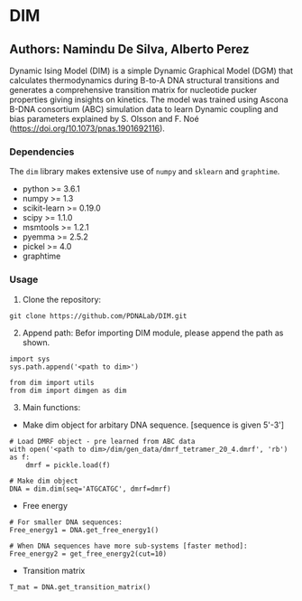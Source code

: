 # DIM
## Authors: Namindu De Silva, Alberto Perez

Dynamic Ising Model (DIM) is a simple Dynamic Graphical Model (DGM) that calculates thermodynamics during B-to-A DNA structural transitions and generates a comprehensive transition matrix for nucleotide pucker properties giving insights on kinetics.
The model was trained using Ascona B-DNA consortium (ABC) simulation data to learn Dynamic coupling and bias parameters explained by S. Olsson and F. Noé (https://doi.org/10.1073/pnas.1901692116).

### Dependencies
The `dim` library makes extensive use of `numpy` and `sklearn` and `graphtime`.
- python >= 3.6.1
- numpy >= 1.3
- scikit-learn >= 0.19.0
- scipy >= 1.1.0
- msmtools >= 1.2.1
- pyemma >= 2.5.2
- pickel >= 4.0
- graphtime

### Usage
1. Clone the repository:
```
git clone https://github.com/PDNALab/DIM.git 
```

2. Append path: Befor importing DIM module, please append the path as shown.
```
import sys
sys.path.append('<path to dim>')

from dim import utils
from dim import dimgen as dim 
```

3. Main functions:
- Make dim object for arbitary DNA sequence. [sequence is given 5'-3']
```
# Load DMRF object - pre learned from ABC data
with open('<path to dim>/dim/gen_data/dmrf_tetramer_20_4.dmrf', 'rb') as f:
    dmrf = pickle.load(f)

# Make dim object
DNA = dim.dim(seq='ATGCATGC', dmrf=dmrf)
```
- Free energy
```
# For smaller DNA sequences:
Free_energy1 = DNA.get_free_energy1()

# When DNA sequences have more sub-systems [faster method]:
Free_energy2 = get_free_energy2(cut=10)
```
- Transition matrix
```
T_mat = DNA.get_transition_matrix()
```